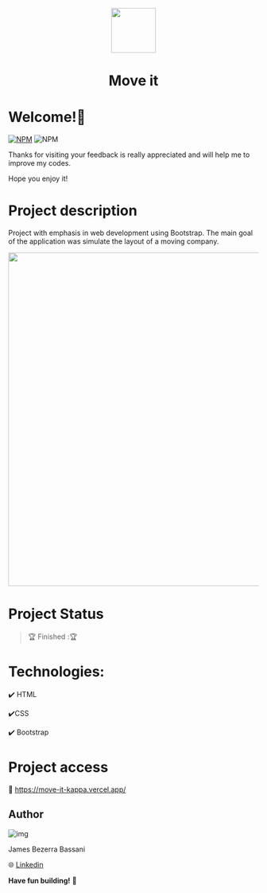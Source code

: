 
 
  <p align=center>
    <image width="90" heigth="90" src='https://github.com/Jheimys/MoveIT/assets/80724830/a70ab01c-0dde-48d1-9b24-800cba7232c5'>
  </p>
  
  <h1  align=center>  Move it </h1>

# Welcome!👋

[![NPM](https://img.shields.io/npm/l/react)](https://github.com/Jheimys/Electronic_battery/blob/master/LICENCE)
![NPM](https://img.shields.io/website?url=https%3A%2F%2Fgithub.com%2FJheimys%2FOrgano_II%2Fedit%2Fmaster%2FREADME.m)

Thanks for visiting your feedback is really appreciated and will help me to improve my codes. 

Hope you enjoy it!


# Project description
Project with emphasis in web development using Bootstrap. The main goal of the application was simulate the layout of a moving company. 

  <p align=center>
    <image width="670" heigth="570" src='https://github.com/Jheimys/assets/blob/master/move%20it.png'>
  </p>

# Project Status

> :trophy: Finished ::trophy:

# Technologies:

:heavy_check_mark: HTML

:heavy_check_mark:CSS

:heavy_check_mark: Bootstrap

# Project access

:link: https://move-it-kappa.vercel.app/

## Author

![img](https://github.com/Jheimys.png?size=100)

James Bezerra Bassani

:globe_with_meridians: [Linkedin](https://www.linkedin.com/in/jheimys/)

**Have fun building!** 🚀
